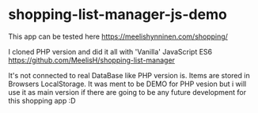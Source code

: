 # shopping-list-manager-js-demo

This app can be tested here
https://meelishynninen.com/shopping/

I cloned PHP version and did it all with 'Vanilla' JavaScript ES6
https://github.com/MeelisH/shopping-list-manager

It's not connected to real DataBase like PHP version is. Items are stored in Browsers LocalStorage.
It was ment to be DEMO for PHP vesion but i will use it as main version if there are going to be any future development for this shopping app :D
